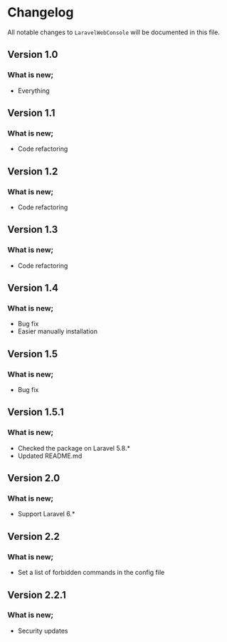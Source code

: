 # Changelog

All notable changes to `LaravelWebConsole` will be documented in this file.

## Version 1.0

### What is new;
- Everything



## Version 1.1

### What is new;
- Code refactoring



## Version 1.2

### What is new;
- Code refactoring



## Version 1.3

### What is new;
- Code refactoring



## Version 1.4

### What is new;
- Bug fix
- Easier manually installation



## Version 1.5

### What is new;
- Bug fix

## Version 1.5.1

### What is new;
- Checked the package on Laravel 5.8.*
- Updated README.md

## Version 2.0

### What is new;
- Support Laravel 6.*


## Version 2.2

### What is new;
- Set a list of forbidden commands in the config file


## Version 2.2.1

### What is new;
- Security updates
